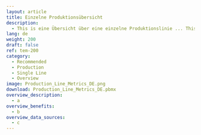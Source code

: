 ```yaml
---
layout: article
title: Einzelne Produktionsübersicht
description: 
  - This is eine Übersicht über eine einzelne Produktionslinie ... This is eine Übersicht über eine einzelne Produktionslinie ... This is eine Übersicht über eine einzelne Produktionslinie.
lang: de
weight: 200
draft: false
ref: tem-200
category:
  - Recommended
  - Production
  - Single Line
  - Overview
image: Production_Line_Metrics_DE.png
download: Production_Line_Metrics_DE.pbmx
overview_description:
  - a
overview_benefits:
  - b
overview_data_sources:
  - c
---
```

